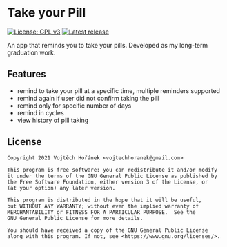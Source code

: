 # Take your Pill
[![License: GPL v3](https://img.shields.io/badge/License-GPLv3-blue.svg)](https://www.gnu.org/licenses/gpl-3.0)
[![Latest release](https://img.shields.io/github/v/release/vojta-horanek/take-your-pill.svg)](https://github.com/vojta-horanek/take-your-pill/releases/latest)

An app that reminds you to take your pills. Developed as my long-term graduation work.

## Features
- remind to take your pill at a specific time, multiple reminders supported
- remind again if user did not confirm taking the pill
- remind only for specific number of days
- remind in cycles
- view history of pill taking

## License

    Copyright 2021 Vojtěch Hořánek <vojtechhoranek@gmail.com>

    This program is free software: you can redistribute it and/or modify
    it under the terms of the GNU General Public License as published by
    the Free Software Foundation, either version 3 of the License, or
    (at your option) any later version.

    This program is distributed in the hope that it will be useful,
    but WITHOUT ANY WARRANTY; without even the implied warranty of
    MERCHANTABILITY or FITNESS FOR A PARTICULAR PURPOSE.  See the
    GNU General Public License for more details.

    You should have received a copy of the GNU General Public License
    along with this program. If not, see <https://www.gnu.org/licenses/>.